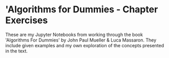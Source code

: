 # 'Algorithms for Dummies - Chapter Exercises

These are my Jupyter Notebooks from working through the book 'Algorithms For Dummies' by John Paul Mueller & Luca Massaron.
They include given examples and my own exploration of the concepts presented in the text.
